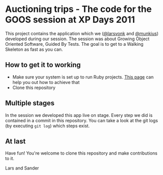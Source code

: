 Auctioning trips - The code for the GOOS session at XP Days 2011
================================================================

This project contains the application which we ([@larsvonk](http://www.twitter.com/larsvonk) and [@munkius](http://www.twitter.com/munkius)) developed during our session. The session was about Growing Object Oriented Software, Guided By Tests. The goal is to get to a Walking Skeleton as fast as you can.

How to get it to working
------------------------
- Make sure your system is set up to run Ruby projects. [This page](http://blog.zilverline.com/2011/03/28/getting-started-with-ruby-on-rails/) can help you out how to achieve that
- Clone this repository

Multiple stages
---------------
In the session we developed this app live on stage. Every step we did is contained in a commit in this repository. You can take a look at the git logs (by executing `git log`) which steps exist.

At last
-------
Have fun! You're welcome to clone this repository and make contributions to it.

Lars and Sander